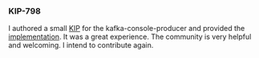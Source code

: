 ### KIP-798

I authored a small [KIP](https://cwiki.apache.org/confluence/display/KAFKA/KIP-798%3A+Add+possibility+to+write+kafka+headers+in+Kafka+Console+Producer) 
for the kafka-console-producer and provided the [implementation](https://github.com/apache/kafka/pull/11456).
It was a great experience. The community is very helpful and welcoming. I intend to contribute again.